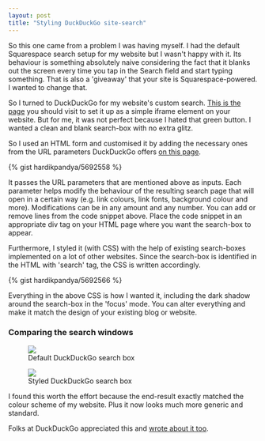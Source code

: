 ```yaml
---
layout: post
title: "Styling DuckDuckGo site-search"
---
```


So this one came from a problem I was having myself. I had the default Squarespace search setup for my website but I wasn't happy with it. Its behaviour is something absolutely naive considering the fact that it blanks out the screen every time you tap in the Search field and start typing something. That is also a 'giveaway' that your site is Squarespace-powered. I wanted to change that.

So I turned to DuckDuckGo for my website's custom search. [This is the page](https://duckduckgo.com/search_box) you should visit to set it up as a simple iframe element on your website. But for me, it was not perfect because I hated that green button. I wanted a clean and blank search-box with no extra glitz.

So I used an HTML form and customised it by adding the necessary ones from the URL parameters DuckDuckGo offers [on this page](https://duckduckgo.com/params).

{% gist hardikpandya/5692558 %}

It passes the URL parameters that are mentioned above as inputs. Each parameter helps modify the behaviour of the resulting search page that will open in a certain way (e.g. link colours, link fonts, background colour and more). Modifications can be in any amount and any number. You can add or remove lines from the code snippet above. Place the code snippet in an appropriate div tag on your HTML page where you want the search-box to appear.

Furthermore, I styled it (with CSS) with the help of existing search-boxes implemented on a lot of other websites. Since the search-box is identified in the HTML with 'search' tag, the CSS is written accordingly.

{% gist hardikpandya/5692566 %}

Everything in the above CSS is how I wanted it, including the dark shadow around the search-box in the 'focus' mode. You can alter everything and make it match the design of your existing blog or website.

### Comparing the search windows

<figure class="small">
	<img src="{{ site.url }}/images/searchold.jpg">
	<figcaption>Default DuckDuckGo search box</figcaption>
</figure>
<figure class="small">
	<img src="{{ site.url }}/images/searchnew.jpg">
	<figcaption>Styled DuckDuckGo search box</figcaption>
</figure>

I found this worth the effort because the end-result exactly matched the colour scheme of my website. Plus it now looks much more generic and standard.

Folks at DuckDuckGo appreciated this and [wrote about it too](https://twitter.com/duckduckgo/statuses/340932514354966529).
